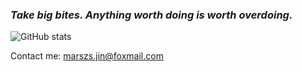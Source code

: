  ### ***Take big bites. Anything worth doing is worth overdoing.*** 


![GitHub stats](https://github-readme-stats.vercel.app/api?username=Marszs&show_icons=true&theme=dark)

Contact me: marszs.jin@foxmail.com
